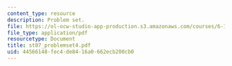 ```yaml
---
content_type: resource
description: Problem set.
file: https://ol-ocw-studio-app-production.s3.amazonaws.com/courses/6-101-introductory-analog-electronics-laboratory-spring-2007/44566148fec4de8416a0662ecb200cb0_st07_problemset4.pdf
file_type: application/pdf
resourcetype: Document
title: st07_problemset4.pdf
uid: 44566148-fec4-de84-16a0-662ecb200cb0
---
```

